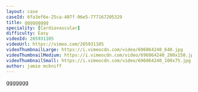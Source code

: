 ```yaml
---
layout: case
caseId: 6fa3ef6e-25ca-407f-96e5-777167205329
title: ggggggggg
speciality: [Cardiovascular]
difficulty: Easy
videoId: 265931105
videoUrl: https://vimeo.com/265931105
videoThumbnailLarge: https://i.vimeocdn.com/video/696064240_640.jpg
videoThumbnailMedium: https://i.vimeocdn.com/video/696064240_200x150.jpg
videoThumbnailSmall: https://i.vimeocdn.com/video/696064240_100x75.jpg
author: jamie mckniff
---
```


ggggggg